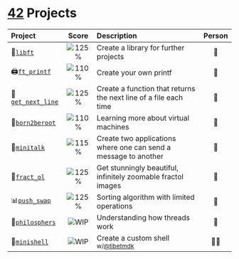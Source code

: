 # [42](https://42.fr) Projects

| Project                                                     | Score                                  | Description                                                     | Person |
| :---------------------------------------------------------- | :-------------------------------------:| :-------------------------------------------------------------- | :-----:|
| 💾[`libft`](https://github.com/berkeldemir/libft) | ![125%](https://img.shields.io/badge/125%25-brightgreen) | Create a library for further projects | 👤 |
| 🖨️[`ft_printf`](https://github.com/berkeldemir/ft_printf) | ![110%](https://img.shields.io/badge/110%25-yellow) | Create your own printf | 👤 |
| 📄[`get_next_line`](https://github.com/berkeldemir/get_next_line) | ![125%](https://img.shields.io/badge/125%25-brightgreen) | Create a function that returns the next line of a file each time | 👤 |
| 🐧[`born2beroot`](https://github.com/berkeldemir) | ![110%](https://img.shields.io/badge/110%25-yellow) | Learning more about virtual machines | 👤 |
| 💬[`minitalk`](https://github.com/berkeldemir/minitalk) | ![115%](https://img.shields.io/badge/115%25-green) | Create two applications where one can send a message to another | 👤 |
| 🔭[`fract_ol`](https://github.com/berkeldemir/fract_ol) | ![125%](https://img.shields.io/badge/125%25-brightgreen) | Get stunningly beautiful, infinitely zoomable fractol images | 👤 |
| 📊[`push_swap`](https://github.com/berkeldemir/push_swap) | ![125%](https://img.shields.io/badge/125%25-brightgreen) | Sorting algorithm with limited operations | 👤 |
| 🍝[`philosphers`](https://github.com/berkeldemir/philosophers) | ![WIP](https://img.shields.io/badge/WIP-gray) | Understanding how threads work | 👤 |
| 🐚[`minishell`](https://github.com/berkeldemir/minishell) | ![WIP](https://img.shields.io/badge/WIP-gray) | Create a custom shell <sub>w/[@tibetmdk](https://github.com/tibetmdk)</sub> | 👤👤 |
